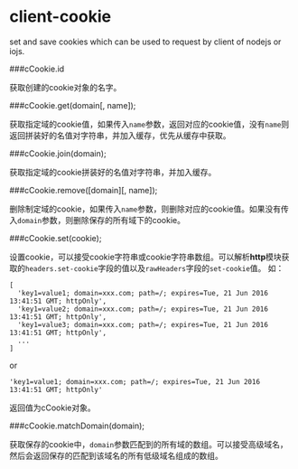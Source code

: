 # client-cookie
set and save cookies which can be used to request by client of nodejs or iojs.

###cCookie.id

获取创建的cookie对象的名字。

###cCookie.get(domain[, name]);

获取指定域的cookie值，如果传入`name`参数，返回对应的cookie值，没有`name`则返回拼装好的名值对字符串，并加入缓存，优先从缓存中获取。

###cCookie.join(domain);

获取指定域的cookie拼装好的名值对字符串，并加入缓存。

###cCookie.remove(\[domain][, name]);

删除制定域的cookie，如果传入`name`参数，则删除对应的cookie值。如果没有传入`domain`参数，则删除保存的所有域下的cookie。

###cCookie.set(cookie);

设置cookie，可以接受cookie字符串或cookie字符串数组。可以解析**http**模块获取的`headers.set-cookie`字段的值以及`rawHeaders`字段的`set-cookie`值。
如：

    [
      'key1=value1; domain=xxx.com; path=/; expires=Tue, 21 Jun 2016 13:41:51 GMT; httpOnly',
      'key1=value2; domain=xxx.com; path=/; expires=Tue, 21 Jun 2016 13:41:51 GMT; httpOnly',
      'key1=value3; domain=xxx.com; path=/; expires=Tue, 21 Jun 2016 13:41:51 GMT; httpOnly',
      ...
    ]
or

    'key1=value1; domain=xxx.com; path=/; expires=Tue, 21 Jun 2016 13:41:51 GMT; httpOnly'
返回值为cCookie对象。

###cCookie.matchDomain(domain);

获取保存的cookie中，`domain`参数匹配到的所有域的数组。可以接受高级域名，然后会返回保存的匹配到该域名的所有低级域名组成的数组。